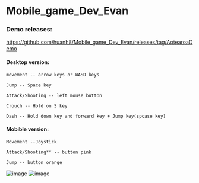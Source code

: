 # Mobile_game_Dev_Evan

### Demo releases:
  https://github.com/huanh8/Mobile_game_Dev_Evan/releases/tag/AotearoaDemo


#### Desktop version:

    movement -- arrow keys or WASD keys

    Jump -- Space key 

    Attack/Shooting -- left mouse button

    Crouch -- Hold on S key

    Dash -- Hold down key and forward key + Jump key(spcase key)

#### Mobible version:

    Movement --Joystick

    Attack/Shooting** -- button pink

    Jump -- button orange

![image](https://user-images.githubusercontent.com/71423494/201510201-972f35c6-763f-45ea-9cc8-7d9eb00b94d9.png)
![image](https://user-images.githubusercontent.com/71423494/201510228-14d4bb76-0b53-41f9-b82f-fbc4bcde183a.png)
